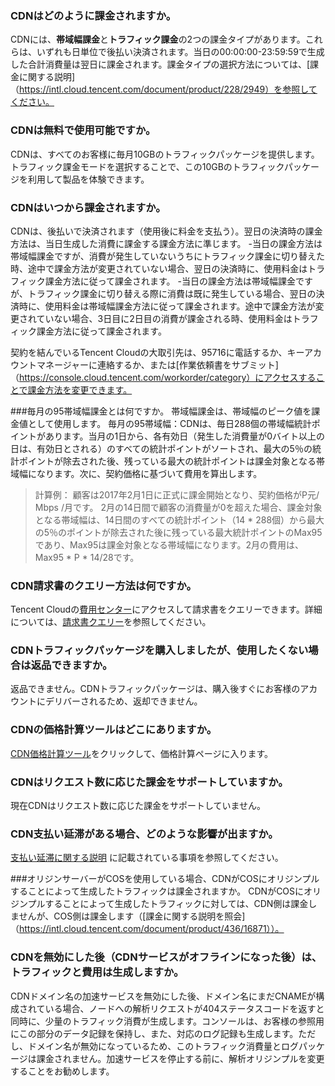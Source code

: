 ### CDNはどのように課金されますか。
CDNには、**帯域幅課金**と**トラフィック課金**の2つの課金タイプがあります。これらは、いずれも日単位で後払い決済されます。当日の00:00:00-23:59:59で生成した合計消費量は翌日に課金されます。課金タイプの選択方法については、[課金に関する説明]（https://intl.cloud.tencent.com/document/product/228/2949）を参照してください。

### CDNは無料で使用可能ですか。
CDNは、すべてのお客様に毎月10GBのトラフィックパッケージを提供します。トラフィック課金モードを選択することで、この10GBのトラフィックパッケージを利用して製品を体験できます。

### CDNはいつから課金されますか。
CDNは、後払いで決済されます（使用後に料金を支払う）。翌日の決済時の課金方法は、当日生成した消費に課金する課金方法に準じます。
-当日の課金方法は帯域幅課金ですが、消費が発生していないうちにトラフィック課金に切り替えた時、途中で課金方法が変更されていない場合、翌日の決済時に、使用料金はトラフィック課金方法に従って課金されます。
-当日の課金方法は帯域幅課金ですが、トラフィック課金に切り替える際に消費は既に発生している場合、翌日の決済時に、使用料金は帯域幅課金方法に従って課金されます。途中で課金方法が変更されていない場合、3日目に2日目の消費が課金される時、使用料金はトラフィック課金方法に従って課金されます。

契約を結んでいるTencent Cloudの大取引先は、95716に電話するか、キーアカウントマネージャーに連絡するか、または[作業依頼書をサブミット]（https://console.cloud.tencent.com/workorder/category）にアクセスすることで課金方法を変更できます。

###毎月の95帯域幅課金とは何ですか。
帯域幅課金は、帯域幅のピーク値を課金値として使用します。
毎月の95帯域幅：CDNは、毎日288個の帯域幅統計ポイントがあります。当月の1日から、各有効日（発生した消費量が0バイト以上の日は、有効日とされる）のすべての統計ポイントがソートされ、最大の5％の統計ポイントが除去された後、残っている最大の統計ポイントは課金対象となる帯域幅になります。次に、契約価格に基づいて費用を算出します。
>計算例：
>顧客は2017年2月1日に正式に課金開始となり、契約価格がP元/ Mbps /月です。
> 2月の14日間で顧客の消費量が0を超えた場合、課金対象となる帯域幅は、14日間のすべての統計ポイント（14 * 288個）から最大の5％のポイントが除去された後に残っている最大統計ポイントのMax95であり、Max95は課金対象となる帯域幅になります。2月の費用は、Max95 * P * 14/28です。

### CDN請求書のクエリー方法は何ですか。
Tencent Cloudの[費用センター](https://console.cloud.tencent.com/account)にアクセスして請求書をクエリーできます。詳細については、[請求書クエリー](https://intl.cloud.tencent.com/document/product/228/6071)を参照してください。

### CDNトラフィックパッケージを購入しましたが、使用したくない場合は返品できますか。
返品できません。CDNトラフィックパッケージは、購入後すぐにお客様のアカウントにデリバーされるため、返却できません。

### CDNの価格計算ツールはどこにありますか。
[CDN価格計算ツール](https://buy.cloud.tencent.com/calculator/cdn)をクリックして、価格計算ページに入ります。

### CDNはリクエスト数に応じた課金をサポートしていますか。
現在CDNはリクエスト数に応じた課金をサポートしていません。

### CDN支払い延滞がある場合、どのような影響が出ますか。
[支払い延滞に関する説明](https://intl.cloud.tencent.com/document/product/228/2954) に記載されている事項を参照してください。

###オリジンサーバーがCOSを使用している場合、CDNがCOSにオリジンプルすることによって生成したトラフィックは課金されますか。
CDNがCOSにオリジンプルすることによって生成したトラフィックに対しては、CDN側は課金しませんが、COS側は課金します（[課金に関する説明を照会]（https://intl.cloud.tencent.com/document/product/436/16871））。

### CDNを無効にした後（CDNサービスがオフラインになった後）は、トラフィックと費用は生成しますか。
CDNドメイン名の加速サービスを無効にした後、ドメイン名にまだCNAMEが構成されている場合、ノードへの解析リクエストが404ステータスコードを返すと同時に、少量のトラフィック消費が生成します。コンソールは、お客様の参照用にこの部分のデータ記録を保持し、また、対応のログ記録も生成します。ただし、ドメイン名が無効になっているため、このトラフィック消費量とログパッケージは課金されません。加速サービスを停止する前に、解析オリジンプルを変更することをお勧めします。
